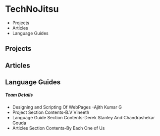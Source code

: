 # TechNoJitsu
- Projects
- Articles
- Language Guides


## Projects




## Articles



## Language Guides








##### Team Details

- Designing and Scripting Of WebPages -Ajith Kumar G
- Project Section Contents-B.V Vineeth
- Language Guide Section Contents-Derek Stanley And Chandrashekar Gouda
- Articles Section Contents-By Each One of Us


